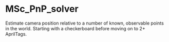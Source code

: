 # MSc_PnP_solver
Estimate camera position relative to a number of known, observable points in the world. Starting with a checkerboard before moving on to 2+ AprilTags.
